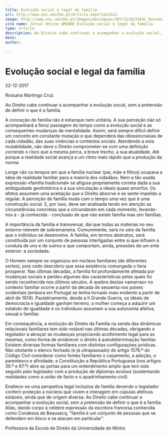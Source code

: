 ```yaml
---
title: Evolução social e legal da família
url: http://www.nos.uminho.pt/Article.aspx?id=3311
image: http://www.nos.uminho.pt/Images/destaques/20171216231631_RossanaCruz.jpg
site name: Jornal Online UMINHO Evolução social e legal da família
type: article
description: Ao Direito cabe continuar a acompanhar a evolução social, sem a pretensão de definir o que é a família.
date: 
author: 

---
```

# Evolução social e legal da família


22-12-2017

Rossana Martingo Cruz

Ao Direito cabe continuar a acompanhar a evolução social, sem a pretensão de definir o que é a família.

A conceção de família não é estanque nem unitária. A sua perceção não só acompanhará a feroz passagem do tempo como a evolução social e as consequentes mudanças de mentalidade. Assim, será sempre difícil definir um conceito em constante mutação e que dependerá das idiossincrasias de cada cidadão, das suas vivências e contextos sociais. Atendendo a esta mutabilidade, não deve o Direito comprometer-se com uma definição correndo o risco que a mesma perca, a breve trecho, a sua atualidade. Até porque a realidade social avança a um ritmo mais rápido que a produção da norma.

Longe vão os tempos em que a família nuclear (pai, mãe e filhos) ocupava a ideia de realidade familiar para a maioria dos cidadãos. Nem a tão usada expressão «família tradicional» se afigura propriamente correta dada a sua ambiguidade geohistórica e a sua vinculação a ideais quase amorfos. Os afetos assumem uma aceitação que o Direito absorve e se sente impelido a regular. A perceção de família muda com o tempo uma vez que é uma construção social. E, por isso, deve ser analisada tendo em atenção as circunstâncias concretas que a circundaram em cada momento, levando-nos à - já conhecida - conclusão de que não existe família mas sim famílias.

A importância da família é transversal, daí que todas as matérias no seu entorno relevem de sobremaneira. Comummente, será no seio da família que o indivíduo se desenvolve. A família, em termos abstratos, será constituída por um conjunto de pessoas interligadas entre si que influem a conduta de uns e de outros e que comportam, ainda, pressões de um ente exterior: a sociedade.

O Homem sempre se organizou em núcleos familiares (de diferentes sortes), pois cedo descobriu que essa existência comungada o faria prosperar. Nas últimas décadas, a família foi profundamente afetada por mudanças sociais e perdeu algumas das características pelas quais foi sendo reconhecida nos últimos séculos. A quebra destas «amarras» no contexto familiar ocorre a partir da década de sessenta nos países ocidentais (embora em Portugal se tenha tornado mais evidente a partir de abril de 1974). Paulatinamente, desde a II Grande Guerra, os ideais de democracia e igualdade ganham terreno, a mulher começa a adquirir um estatuto de igualdade e os indivíduos assumem a sua autonomia afetiva, sexual e familiar.

Em consequência, a evolução do Direito da Família na senda das dinâmicas relacionais familiares tem sido notável nas últimas décadas, obrigando o legislador a abraçar as mudanças propiciando acolhimento legal para as mesmas, como forma de enobrecer o direito à autodeterminação familiar. Existem diversas formas familiares com distintas configurações jurídicas. Não obstante o elenco fechado (e já ultrapassado) do artigo 1576.º do Código Civil considerar como fontes familiares o casamento, a adoção, o parentesco e afinidade; a Constituição a República Portuguesa (nos artigos 36.º e 67.º) abre as portas para um entendimento amplo que tem sido seguido pelo legislador com a produção de diplomas avulsos (sustentando realidades como a união de facto e o apadrinhamento civil).

Enaltece-se uma perspetiva legal inclusiva de família devendo o legislador conferir proteção a núcleos que vivem e interagem em cúpulas afetivas estáveis, ainda que de origem diversa. Ao Direito cabe continuar a acompanhar a evolução social, sem a pretensão de definir o que é a família. Aliás, dando corpo à célebre expressão da escritora francesa conhecida como Condessa de Beausacq, "família é um conjunto de pessoas que se defendem em bloco e se atacam em particular".

Professora da Escola de Direito da Universidade do Minho

